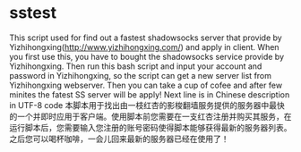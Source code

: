 # sstest
This script used for find out a fastest shadowsocks server that provide by Yizhihongxing(http://www.yizhihongxing.com/) and apply in client. When you first use this, you have to bought the shadowsocks service provide by Yizhihongxing. Then run this bash script and input your account and password in Yizhihongxing, so the script can get a new server list from Yizhihongxing webserver. Then you can take a cup of cofee and after few minites the fatest SS server will be apply!
Next line is in Chinese description in UTF-8 code
本脚本用于找出由一枝红杏的影梭翻墙服务提供的服务器中最快的一个并即时应用于客户端。使用脚本前您需要在一支红杏注册并购买其服务，在运行脚本后，您需要输入您注册的账号密码使得脚本能够获得最新的服务器列表。之后您可以喝杯咖啡，一会儿回来最新的服务器已经在使用了！

